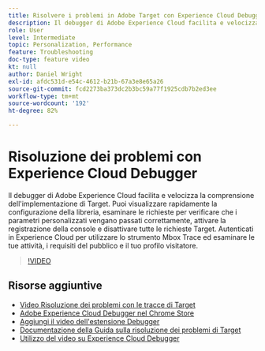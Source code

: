 ```yaml
---
title: Risolvere i problemi in Adobe Target con Experience Cloud Debugger
description: Il debugger di Adobe Experience Cloud facilita e velocizza la comprensione dell'implementazione di Target. Puoi visualizzare rapidamente la configurazione della libreria, esaminare le richieste per verificare che i parametri personalizzati vengano passati correttamente, attivare la registrazione della console e disattivare tutte le richieste Target. Autenticati in Experience Cloud per utilizzare lo strumento Mbox Trace ed esaminare le tue attività, i requisiti del pubblico e il tuo profilo visitatore.
role: User
level: Intermediate
topic: Personalization, Performance
feature: Troubleshooting
doc-type: feature video
kt: null
author: Daniel Wright
exl-id: afdc531d-e54c-4612-b21b-67a3e8e65a26
source-git-commit: fcd2273ba373dc2b3bc59a77f1925cdb7b2ed3ee
workflow-type: tm+mt
source-wordcount: '192'
ht-degree: 82%

---
```


# Risoluzione dei problemi con Experience Cloud Debugger

Il debugger di Adobe Experience Cloud facilita e velocizza la comprensione dell&#39;implementazione di Target. Puoi visualizzare rapidamente la configurazione della libreria, esaminare le richieste per verificare che i parametri personalizzati vengano passati correttamente, attivare la registrazione della console e disattivare tutte le richieste Target. Autenticati in Experience Cloud per utilizzare lo strumento Mbox Trace ed esaminare le tue attività, i requisiti del pubblico e il tuo profilo visitatore.

>[!VIDEO](https://video.tv.adobe.com/v/326675/?quality=12&captions=ita)

## Risorse aggiuntive

* [Video Risoluzione dei problemi con le tracce di Target](troubleshoot-with-target-traces.md)
* [Adobe Experience Cloud Debugger nel Chrome Store](https://chrome.google.com/webstore/detail/adobe-experience-cloud-de/ocdmogmohccmeicdhlhhgepeaijenapj)
* [Aggiungi il video dell&#39;estensione Debugger](https://experienceleague.adobe.com/docs/debugger-learn/tutorials/experience-cloud-debugger/add-the-extension.html?lang=it)
* [Documentazione della Guida sulla risoluzione dei problemi di Target](https://experienceleague.adobe.com/docs/target/using/troubleshoot/troubleshooting-target.html?lang=it)
* [Utilizzo del video su Experience Cloud Debugger](https://experienceleague.adobe.com/docs/debugger-learn/tutorials/experience-cloud-debugger/use-the-experience-cloud-debugger.html?lang=it)
